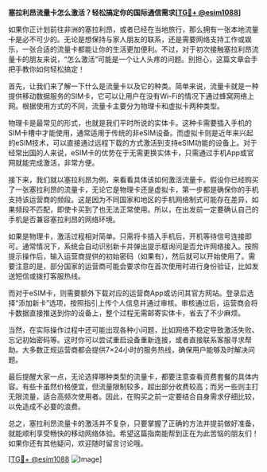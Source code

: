 **塞拉利昂流量卡怎么激活？轻松搞定你的国际通信需求[[TG💪+ @esim1088](https://t.me/s/esim1088)]**

如果你正计划前往非洲的塞拉利昂，或者已经在当地旅行，那么拥有一张本地流量卡是必不可少的。无论是想保持与家人朋友的联系，还是需要网络支持工作或娱乐，一张合适的流量卡都能让你的生活更加便利。不过，对于初次接触塞拉利昂流量卡的朋友来说，“怎么激活”可能是一个让人头疼的问题。别担心，这篇文章会手把手教你如何轻松搞定！

首先，让我们来了解一下什么是流量卡以及它的种类。简单来说，流量卡就是一种提供移动数据服务的SIM卡，它可以让用户在没有Wi-Fi的情况下通过蜂窝网络上网。根据使用方式的不同，流量卡主要分为物理卡和虚拟卡两种类型。

物理卡是最常见的形式，也就是我们平时所说的实体卡。这种卡需要插入手机的SIM卡槽中才能使用，通常适用于传统的非eSIM设备。而虚拟卡则是近年来兴起的eSIM技术，可以直接通过远程下载的方式激活到支持eSIM功能的设备上。对于经常出国的人来说，eSIM卡的优势在于无需更换实体卡，只需通过手机App或官网就能完成激活，非常方便。

接下来，我们就以塞拉利昂为例，来看看具体该如何激活流量卡。假设你已经购买了一张塞拉利昂的流量卡，无论它是物理卡还是虚拟卡，第一步都是确保你的手机支持该运营商的频段。这是因为不同国家和地区的手机网络制式可能存在差异，如果频段不匹配，即使卡买到了也无法正常使用。所以，在出发前一定要确认自己的手机是否兼容塞拉利昂的网络环境。

如果是物理卡，激活过程相对简单。只需将卡插入手机后，开机等待信号连接即可。通常情况下，系统会自动识别新卡并弹出提示框询问是否允许网络接入。按照提示操作后，输入运营商提供的初始密码（如果有），然后就可以开始使用了。需要注意的是，部分国家的运营商可能会要求你在首次使用时进行身份验证，比如发送短信或拨打客服热线。

而对于eSIM卡，则需要额外下载对应的运营商App或访问其官方网站。登录后选择“添加新卡”选项，按照指引上传个人信息并通过审核。审核通过后，运营商会将卡数据直接推送到你的设备上，整个过程无需邮寄实体卡，省去了不少麻烦。

当然，在实际操作过程中还可能出现各种小问题，比如网络不稳定导致激活失败、忘记初始密码等。这时你可以尝试重启设备重新连接，或者直接联系客服寻求帮助。大多数正规运营商都会提供7×24小时的服务热线，确保用户能够及时解决问题。

最后提醒大家一点，无论选择哪种类型的流量卡，都要注意查看资费套餐的具体内容。有些卡虽然价格便宜，但流量限制较多，超出部分收费较高；而另一些则主打无限流量，适合高频次使用者。因此，在购买之前一定要结合自身需求仔细比较，以免造成不必要的浪费。

总之，塞拉利昂流量卡的激活并不复杂，只要掌握了正确的方法并提前做好准备，就能顺利享受畅快的移动网络体验。希望这篇指南能帮到正在为此苦恼的朋友们！如果你还有其他疑问，欢迎随时留言讨论哦。

[[TG💪+ @esim1088](https://t.me/s/esim1088) ![Image](https://i.postimg.cc/4NQfJmqS/Snipaste-2025-05-13-00-14-12.png)]